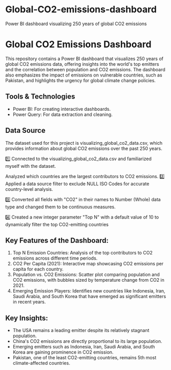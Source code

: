 # Global-CO2-emissions-dashboard
Power BI dashboard visualizing 250 years of global CO2 emissions

# Global CO2 Emissions Dashboard

This repository contains a Power BI dashboard that visualizes 250 years of global CO2 emissions data, offering insights into the world's top emitters and the correlation between population and CO2 emissions. The dashboard also emphasizes the impact of emissions on vulnerable countries, such as Pakistan, and highlights the urgency for global climate change policies.

## Tools & Technologies
- Power BI: For creating interactive dashboards.
- Power Query: For data extraction and cleaning.


## Data Source
The dataset used for this project is visualizing_global_co2_data.csv, which provides information about global CO2 emissions over the past 250 years.


1️⃣ Connected to the visualizing_global_co2_data.csv and familiarized myself with the dataset.

Analyzed which countries are the largest contributors to CO2 emissions.
2️⃣ Applied a data source filter to exclude NULL ISO Codes for accurate country-level analysis.

3️⃣ Converted all fields with "CO2" in their names to Number (Whole) data type and changed them to be continuous measures.

4️⃣ Created a new integer parameter "Top N" with a default value of 10 to dynamically filter the top CO2-emitting countries

## Key Features of the Dashboard:
1. Top N Emission Countries: Analysis of the top contributors to CO2 emissions across different time periods.
2. CO2 Per Capita (2021): Interactive map showcasing CO2 emissions per capita for each country.
3. Population vs. CO2 Emissions: Scatter plot comparing population and CO2 emissions, with bubbles sized by temperature change from CO2 in 2021.
4. Emerging Emission Players: Identifies new countries like Indonesia, Iran, Saudi Arabia, and South Korea that have emerged as significant emitters in recent years.

## Key Insights:
- The USA remains a leading emitter despite its relatively stagnant population.
- China's CO2 emissions are directly proportional to its large population.
- Emerging emitters such as Indonesia, Iran, Saudi Arabia, and South Korea are gaining prominence in CO2 emission.
- Pakistan, one of the least CO2-emitting countries, remains 5th most climate-affected countries.



